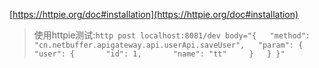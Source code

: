 [https://httpie.org/doc#installation](https://httpie.org/doc#installation)
> 使用httpie测试:`http post localhost:8081/dev body="{   "method": "cn.netbuffer.apigateway.api.userApi.saveUser",   "param": {     "user": {       "id": 1,       "name": "tt"     }   } }"`